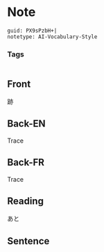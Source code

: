# Note
```
guid: PX9sPzbH+|
notetype: AI-Vocabulary-Style
```

### Tags
```
```

## Front
跡

## Back-EN
Trace

## Back-FR
Trace

## Reading
あと

## Sentence

